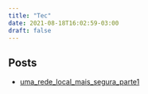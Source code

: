 ```yaml
---
title: "Tec"
date: 2021-08-18T16:02:59-03:00
draft: false
---
```


## Posts

- [uma_rede_local_mais_segura_parte1](/posts/uma_rede_local_mais_segura_parte1/)

